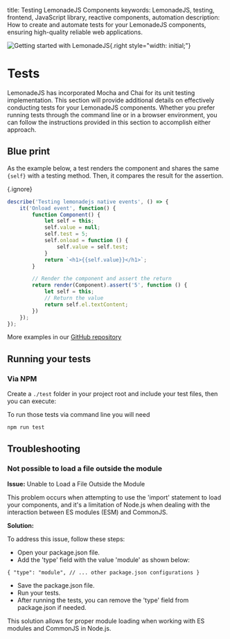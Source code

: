 title: Testing LemonadeJS Components
keywords: LemonadeJS, testing, frontend, JavaScript library, reactive components, automation
description: How to create and automate tests for your LemonadeJS components, ensuring high-quality reliable web applications.

![Getting started with LemonadeJS](img/lemonadejs-bike.jpg){.right style="width: initial;"}

Tests
=====

LemonadeJS has incorporated Mocha and Chai for its unit testing implementation. This section will provide additional details on effectively conducting tests for your LemonadeJS components. Whether you prefer running tests through the command line or in a browser environment, you can follow the instructions provided in this section to accomplish either approach.  
  

Blue print
----------

As the example below, a test renders the component and shares the same `{self}` with a testing method. Then, it compares the result for the assertion.

{.ignore}
```javascript
describe('Testing lemonadejs native events', () => {
    it('Onload event', function() {
        function Component() {
            let self = this;
            self.value = null;
            self.test = 5;
            self.onload = function () {
                self.value = self.test;
            }
            return `<h1>{{self.value}}</h1>`;
        }

        // Render the component and assert the return
        return render(Component).assert('5', function () {
            let self = this;
            // Return the value
            return self.el.textContent;
        })
    });
});
```

More examples in our [GitHub repository](https://github.com/lemonadejs/lemonadejs/tree/main/tests)  
  

  

Running your tests
------------------

  

### Via NPM

Create a `./test` folder in your project root and include your test files, then you can execute:  

To run those tests via command line you will need

```bash
npm run test
```

Troubleshooting
---------------

  

### Not possible to load a file outside the module

**Issue:** Unable to Load a File Outside the Module

This problem occurs when attempting to use the 'import' statement to load your components, and it's a limitation of Node.js when dealing with the interaction between ES modules (ESM) and CommonJS.

**Solution:**

To address this issue, follow these steps:

- Open your package.json file.
- Add the 'type' field with the value 'module' as shown below:

```{ "type": "module", // ... other package.json configurations }```
- Save the package.json file.
- Run your tests.
- After running the tests, you can remove the 'type' field from package.json if needed.

This solution allows for proper module loading when working with ES modules and CommonJS in Node.js.
